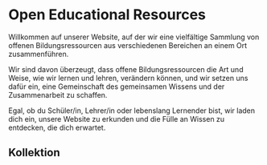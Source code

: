 # Open Educational Resources

Willkommen auf unserer Website, auf der wir eine vielfältige Sammlung von offenen Bildungsressourcen aus verschiedenen Bereichen an einem Ort zusammenführen.

Wir sind davon überzeugt, dass offene Bildungsressourcen die Art und Weise, wie wir lernen und lehren, verändern können, und wir setzen uns dafür ein, eine Gemeinschaft des gemeinsamen Wissens und der Zusammenarbeit zu schaffen.

Egal, ob du Schüler/in, Lehrer/in oder lebenslang Lernender bist, wir laden dich ein, unsere Website zu erkunden und die Fülle an Wissen zu entdecken, die dich erwartet.

## Kollektion

<Resources>
  <Resource
    title="Rehabilitationstechnik"
    url="https://oer.studyathome.technikum-wien.at/rehatec/de/"
    src="https://media-hp.technikum-wien.at/media/20221115091102/Titelbild_MGR-1.jpg">
  </Resource>

  <Resource
    class="coming-soon"
    title="Demnächst..."
    url="https://oer.studyathome.technikum-wien.at/"
    src="https://supercycles.de/wp-content/uploads/2013/05/placeholder.gif">
    <!-- src="https://mvz-bietigheim.de/wp-content/uploads/2017/05/placeholder-image10.jpg" -->
    <!-- src="https://developers.elementor.com/docs/assets/img/elementor-placeholder-image.png" -->
  </Resource>
</Resources>